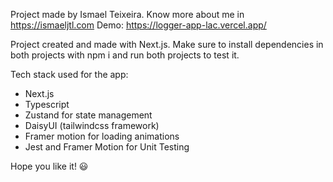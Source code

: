 Project made by Ismael Teixeira. Know more about me in https://ismaeljtl.com
Demo: https://logger-app-lac.vercel.app/

Project created and made with Next.js.
Make sure to install dependencies in both projects with npm i and run both projects to test it.

Tech stack used for the app:

- Next.js
- Typescript
- Zustand for state management
- DaisyUI (tailwindcss framework)
- Framer motion for loading animations
- Jest and Framer Motion for Unit Testing

Hope you like it! 😃
